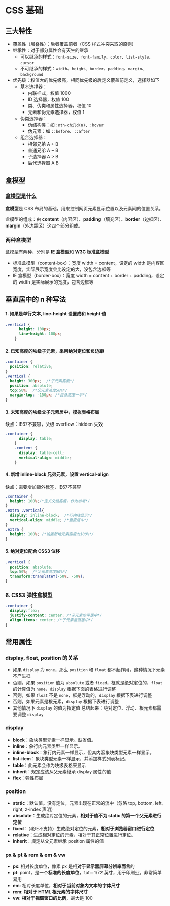 # CSS 基础

## 三大特性

* 覆盖性（层叠性）：后者覆盖前者（CSS 样式冲突采取的原则）
* 继承性：对于部分属性会有天生的继承
  * 可以继承的样式：`font-size`、`font-family`、`color`、`list-style`、`cursor`
  * 不可继承的样式：`width`、`height`、`border`、`padding`、`margin`、`background`
* 优先级：权值大的优先级高，相同优先级的后定义覆盖前定义，选择器如下
  * 基本选择器：
    * 内联样式，权值 1000
    * ID 选择器，权值 100
    * 类、伪类和属性选择器，权值 10
    * 元素和伪元素选择器，权值 1
  * 伪类选择器：
    * 伪结构类：如 `:nth-child(n)`、`:hover`
    * 伪元素：如 `::before`、`::after`
  * 组合选择器：
    * 相邻兄弟 A + B
    * 普通兄弟 A ~ B
    * 子选择器 A  > B
    * 后代选择器 A B

## 盒模型

### 盒模型是什么

**盒模型**是 CSS 布局的基础，用来控制网页元素显示位置以及元素间的位置关系。

盒模型的组成：由 **content**（内容区）、**padding**（填充区）、**border**（边框区）、**margin**（外边距区）这四个部分组成。

### 两种盒模型

盒模型有两种，分别是 **IE 盒模型**和 **W3C 标准盒模型**

* 标准盒模型（content-box）：宽度 width = content，设定的 width 是内容区宽度，实际展示宽度会比设定的大，没包含边框等
* IE 盒模型（border-box）：宽度 width = content + border + padding，设定的 width  是实际展示的宽度，包含边框等



## 垂直居中的 n 种写法

#### 1. 如果是单行文本, line-height 设置成和 height 值

```css
.vertical {
      height: 100px;
      line-height: 100px;
    }
```

#### 2. 已知高度的块级子元素，采用绝对定位和负边距

```css
.container {
  position: relative;
}
.vertical {
  height: 300px;  /*子元素高度*/
  position: absolute;
  top:50%;  /*父元素高度50%*/
  margin-top: -150px; /*自身高度一半*/
}
```

#### 3. 未知高度的块级父子元素居中，模拟表格布局

缺点：IE67不兼容，父级 overflow：hidden 失效
```css
.container {
      display: table;
    }
    .content {
      display: table-cell;
      vertical-align: middle;
    }
```

#### 4. 新增 inline-block 兄弟元素，设置 vertical-align

缺点：需要增加额外标签，IE67不兼容

```css
.container {
  height: 100%;/*定义父级高度，作为参考*/
}
.extra .vertical{
  display: inline-block;  /*行内块显示*/
  vertical-align: middle; /*垂直居中*/
}
.extra {
  height: 100%; /*设置新增元素高度为100%*/
}
```

#### 5. 绝对定位配合 CSS3 位移

```css
.vertical {
  position: absolute;
  top:50%;  /*父元素高度50%*/
  transform:translateY(-50%, -50%);
}
```

### 6. CSS3 弹性盒模型

```css
.container {
  display:flex;
  justify-content: center; /*子元素水平居中*/
  align-items: center; /*子元素垂直居中*/
}
```


## 常用属性

### display, float, position 的关系

- 如果 `display` 为 `none`，那么 `position` 和 `float` 都不起作用，这种情况下元素不产生框
- 否则，如果 `position` 值为 `absolute` 或者 `fixed`，框就是绝对定位的，`float` 的计算值为 `none`，`display` 根据下面的表格进行调整
- 否则，如果 `float` 不是 `none`，框是浮动的，`display` 根据下表进行调整
- 否则，如果元素是根元素，`display` 根据下表进行调整
- 其他情况下 `display` 的值为指定值 总结起来：绝对定位、浮动、根元素都需要调整 `display`

### display

- **block**：象块类型元素一样显示。缺省值。
- **inline**：象行内元素类型一样显示。
- **inline-block**：象行内元素一样显示，但其内容象块类型元素一样显示。
- **list-item**：象块类型元素一样显示，并添加样式列表标记。
- **table**：此元素会作为块级表格来显示
- **inherit**：规定应该从父元素继承 display 属性的值
- **flex**：弹性布局

### position 

* **static**：默认值。没有定位，元素出现在正常的流中（忽略 top, bottom, left, right, z-index 声明）
* **absolute**：生成绝对定位的元素，**相对于值不为 static 的第一个父元素进行定位**
* **fixed**：（老IE不支持）生成绝对定位的元素，**相对于浏览器窗口进行定位**
* **relative**：生成相对定位的元素，相对于其正常位置进行定位。
* **inherit**：规定从父元素继承 position 属性的值

### px & pt & rem & em & vw

* **px**: 相对长度单位，像素 px 是相**对于显示器屏幕分辨率而言**的
* **pt**: point，是一个**标准的长度单位**，1pt＝1/72 英寸，用于印刷业，非常简单易用
* **em**: 相对长度单位，**相对于当前对象内文本的字体尺寸**
* **rem**: **相对于 HTML 根元素的字体尺寸**
* **vw**: **相对于视窗窗口的比例**，最大是 100
